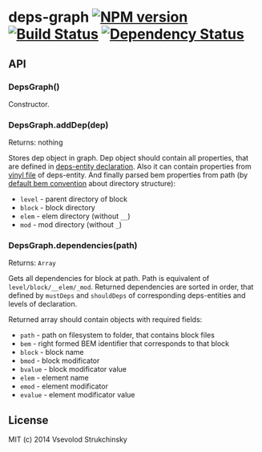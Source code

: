 # deps-graph [![NPM version][npm-image]][npm-url] [![Build Status][travis-image]][travis-url] [![Dependency Status][depstat-image]][depstat-url]

## API

### DepsGraph()

Constructor.

### DepsGraph.addDep(dep)
Returns: nothing  

Stores dep object in graph. Dep object should contain all properties, that are defined in [deps-entity declaration](http://bem.info/tools/bem/bem-tools/depsjs/). Also it can contain properties from [vinyl file](https://github.com/wearefractal/vinyl) of deps-entity. And finally parsed bem properties from path (by [default bem convention](http://bem.info/tools/bem/bem-tools/levels/) about directory structure):

 * `level` - parent directory of block
 * `block` - block directory
 * `elem` - elem directory (without `__`)
 * `mod` - mod directory  (without `_`)

### DepsGraph.dependencies(path)
Returns: `Array`  

Gets all dependencies for block at path. Path is equivalent of `level/block/__elem/_mod`. Returned dependencies are sorted in order, that defined by `mustDeps` and `shouldDeps` of corresponding deps-entities and levels of declaration.

Returned array should contain objects with required fields: 

 * `path` - path on filesystem to folder, that contains block files
 * `bem` - right formed BEM identifier that corresponds to that block
 * `block` - block name
 * `bmod` - block modificator
 * `bvalue` - block modificator value
 * `elem` - element name
 * `emod` - element modificator
 * `evalue` - element modificator value

## License

MIT (c) 2014 Vsevolod Strukchinsky

[npm-url]: https://npmjs.org/package/deps-graph
[npm-image]: https://badge.fury.io/js/deps-graph.png

[travis-url]: http://travis-ci.org/floatdrop/deps-graph
[travis-image]: https://travis-ci.org/floatdrop/deps-graph.png?branch=master

[depstat-url]: https://david-dm.org/floatdrop/deps-graph
[depstat-image]: https://david-dm.org/floatdrop/deps-graph.png?theme=shields.io
